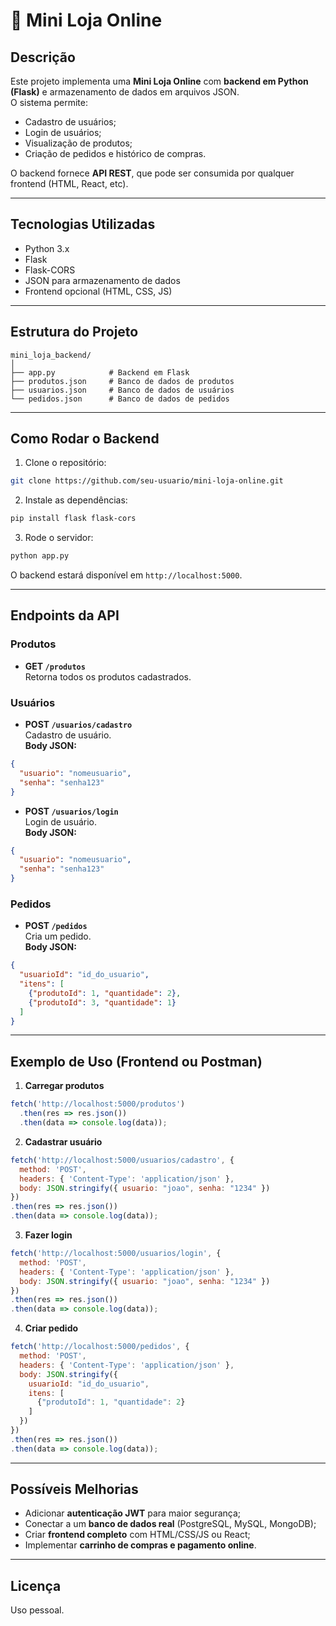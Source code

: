 # 🛒 Mini Loja Online

## Descrição
Este projeto implementa uma **Mini Loja Online** com **backend em Python (Flask)** e armazenamento de dados em arquivos JSON.  
O sistema permite:

- Cadastro de usuários;
- Login de usuários;
- Visualização de produtos;
- Criação de pedidos e histórico de compras.

O backend fornece **API REST**, que pode ser consumida por qualquer frontend (HTML, React, etc).

---

## Tecnologias Utilizadas

- Python 3.x
- Flask
- Flask-CORS
- JSON para armazenamento de dados
- Frontend opcional (HTML, CSS, JS)

---

## Estrutura do Projeto

```
mini_loja_backend/
│
├── app.py            # Backend em Flask
├── produtos.json     # Banco de dados de produtos
├── usuarios.json     # Banco de dados de usuários
└── pedidos.json      # Banco de dados de pedidos
```

---

## Como Rodar o Backend

1. Clone o repositório:
```bash
git clone https://github.com/seu-usuario/mini-loja-online.git
```

2. Instale as dependências:
```bash
pip install flask flask-cors
```

3. Rode o servidor:
```bash
python app.py
```

O backend estará disponível em `http://localhost:5000`.

---

## Endpoints da API

### Produtos
- **GET `/produtos`**  
  Retorna todos os produtos cadastrados.

### Usuários
- **POST `/usuarios/cadastro`**  
  Cadastro de usuário.  
  **Body JSON:**
```json
{
  "usuario": "nomeusuario",
  "senha": "senha123"
}
```

- **POST `/usuarios/login`**  
  Login de usuário.  
  **Body JSON:**
```json
{
  "usuario": "nomeusuario",
  "senha": "senha123"
}
```

### Pedidos
- **POST `/pedidos`**  
  Cria um pedido.  
  **Body JSON:**
```json
{
  "usuarioId": "id_do_usuario",
  "itens": [
    {"produtoId": 1, "quantidade": 2},
    {"produtoId": 3, "quantidade": 1}
  ]
}
```

---

## Exemplo de Uso (Frontend ou Postman)

1. **Carregar produtos**
```javascript
fetch('http://localhost:5000/produtos')
  .then(res => res.json())
  .then(data => console.log(data));
```

2. **Cadastrar usuário**
```javascript
fetch('http://localhost:5000/usuarios/cadastro', {
  method: 'POST',
  headers: { 'Content-Type': 'application/json' },
  body: JSON.stringify({ usuario: "joao", senha: "1234" })
})
.then(res => res.json())
.then(data => console.log(data));
```

3. **Fazer login**
```javascript
fetch('http://localhost:5000/usuarios/login', {
  method: 'POST',
  headers: { 'Content-Type': 'application/json' },
  body: JSON.stringify({ usuario: "joao", senha: "1234" })
})
.then(res => res.json())
.then(data => console.log(data));
```

4. **Criar pedido**
```javascript
fetch('http://localhost:5000/pedidos', {
  method: 'POST',
  headers: { 'Content-Type': 'application/json' },
  body: JSON.stringify({
    usuarioId: "id_do_usuario",
    itens: [
      {"produtoId": 1, "quantidade": 2}
    ]
  })
})
.then(res => res.json())
.then(data => console.log(data));
```

---

## Possíveis Melhorias

- Adicionar **autenticação JWT** para maior segurança;
- Conectar a um **banco de dados real** (PostgreSQL, MySQL, MongoDB);
- Criar **frontend completo** com HTML/CSS/JS ou React;
- Implementar **carrinho de compras e pagamento online**.

---

## Licença

Uso pessoal.

